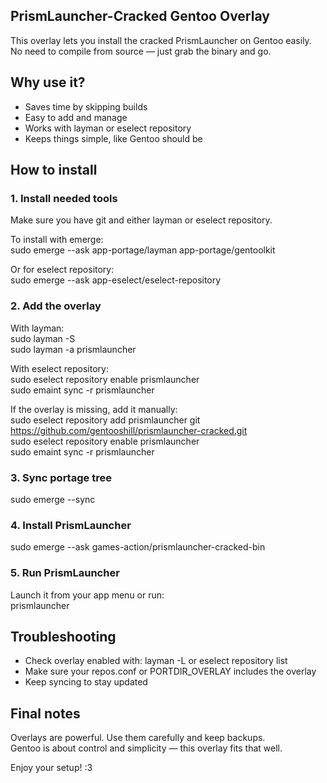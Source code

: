 ## PrismLauncher-Cracked Gentoo Overlay

This overlay lets you install the cracked PrismLauncher on Gentoo easily.  
No need to compile from source — just grab the binary and go.

## Why use it?

- Saves time by skipping builds  
- Easy to add and manage  
- Works with layman or eselect repository  
- Keeps things simple, like Gentoo should be

## How to install

### 1. Install needed tools

Make sure you have git and either layman or eselect repository.

To install with emerge:  
sudo emerge --ask app-portage/layman app-portage/gentoolkit

Or for eselect repository:  
sudo emerge --ask app-eselect/eselect-repository

### 2. Add the overlay

With layman:  
sudo layman -S  
sudo layman -a prismlauncher

With eselect repository:  
sudo eselect repository enable prismlauncher  
sudo emaint sync -r prismlauncher

If the overlay is missing, add it manually:  
sudo eselect repository add prismlauncher git https://github.com/gentooshill/prismlauncher-cracked.git  
sudo eselect repository enable prismlauncher  
sudo emaint sync -r prismlauncher

### 3. Sync portage tree

sudo emerge --sync

### 4. Install PrismLauncher

sudo emerge --ask games-action/prismlauncher-cracked-bin

### 5. Run PrismLauncher

Launch it from your app menu or run:  
prismlauncher

## Troubleshooting

- Check overlay enabled with: layman -L or eselect repository list  
- Make sure your repos.conf or PORTDIR_OVERLAY includes the overlay  
- Keep syncing to stay updated

## Final notes

Overlays are powerful. Use them carefully and keep backups.  
Gentoo is about control and simplicity — this overlay fits that well.

Enjoy your setup! :3
